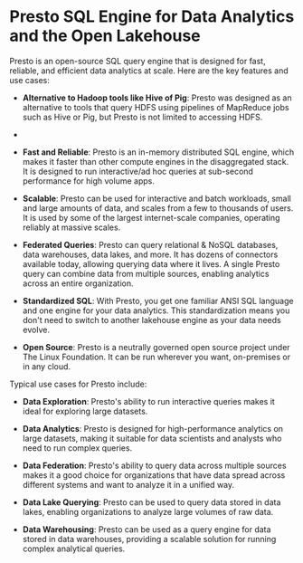 # Presto SQL Engine for Data Analytics and the Open Lakehouse

Presto is an open-source SQL query engine that is designed for fast, reliable, and efficient data analytics at scale. Here are the key features and use cases:

- **Alternative to Hadoop tools like Hive of Pig**: Presto was designed as an alternative to tools that query HDFS using pipelines of MapReduce jobs such as Hive or Pig, but Presto is not limited to accessing HDFS.
-
- **Fast and Reliable**: Presto is an in-memory distributed SQL engine, which makes it faster than other compute engines in the disaggregated stack. It is designed to run interactive/ad hoc queries at sub-second performance for high volume apps.

- **Scalable**: Presto can be used for interactive and batch workloads, small and large amounts of data, and scales from a few to thousands of users. It is used by some of the largest internet-scale companies, operating reliably at massive scales.

- **Federated Queries**: Presto can query relational & NoSQL databases, data warehouses, data lakes, and more. It has dozens of connectors available today, allowing querying data where it lives. A single Presto query can combine data from multiple sources, enabling analytics across an entire organization.

- **Standardized SQL**: With Presto, you get one familiar ANSI SQL language and one engine for your data analytics. This standardization means you don't need to switch to another lakehouse engine as your data needs evolve.

- **Open Source**: Presto is a neutrally governed open source project under The Linux Foundation. It can be run wherever you want, on-premises or in any cloud.

Typical use cases for Presto include:

- **Data Exploration**: Presto's ability to run interactive queries makes it ideal for exploring large datasets.

- **Data Analytics**: Presto is designed for high-performance analytics on large datasets, making it suitable for data scientists and analysts who need to run complex queries.

- **Data Federation**: Presto's ability to query data across multiple sources makes it a good choice for organizations that have data spread across different systems and want to analyze it in a unified way.

- **Data Lake Querying**: Presto can be used to query data stored in data lakes, enabling organizations to analyze large volumes of raw data.

- **Data Warehousing**: Presto can be used as a query engine for data stored in data warehouses, providing a scalable solution for running complex analytical queries.